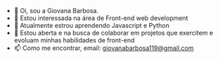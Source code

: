 - 👋 Oi, sou a Giovana Barbosa.
- 👀 Estou interessada na área de Front-end web development
- 🌱 Atualmente estrou aprendendo Javascript e Python
- 💞️ Estou aberta e na busca de colaborar em projetos que exercitem e evoluam minhas habilidades de front-end
- 📫 Como me encontrar, email: giovanabarbosa119@gmail.com

<!---
giovansb/giovansb is a ✨ special ✨ repository because its `README.md` (this file) appears on your GitHub profile.
You can click the Preview link to take a look at your changes.
--->
